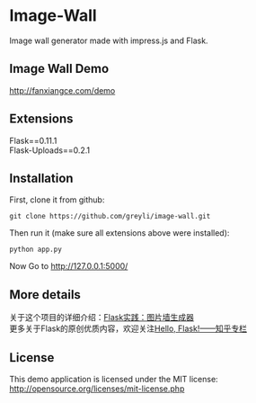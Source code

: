 # Image-Wall
Image wall generator made with impress.js and Flask.

## Image Wall Demo
http://fanxiangce.com/demo

## Extensions
Flask==0.11.1  
Flask-Uploads==0.2.1  


## Installation
First, clone it from github:
```
git clone https://github.com/greyli/image-wall.git
```

Then run it (make sure all extensions above were installed):
```
python app.py
```

Now Go to http://127.0.0.1:5000/


## More details
关于这个项目的详细介绍：[Flask实践：图片墙生成器](https://zhuanlan.zhihu.com/p/24504456)  
更多关于Flask的原创优质内容，欢迎关注[Hello, Flask!——知乎专栏](https://zhuanlan.zhihu.com/flask)

## License
This demo application is licensed under the MIT license: http://opensource.org/licenses/mit-license.php
